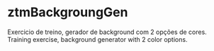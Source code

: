 # ztmBackgroungGen
Exercicio de treino, gerador de background com 2 opções de cores.
Training exercise, background generator with 2 color options. 
